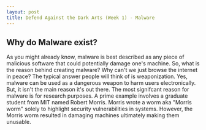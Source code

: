 ```yaml
---
layout: post
title: Defend Against the Dark Arts (Week 1) - Malware
---
```


## Why do Malware exist?
As you might already know, malware is best described as any piece of malicious software that could potentially damage one's machine.
So, what is the reason behind creating malware? Why can't we just browse the internet in peace?
The typical answer people will think of is weaponization.
Yes, malware can be used as a dangerous weapon to harm users electronically.
But, it isn't the main reason it's out there.
The most signifcant reason for malware is for research purposes.
A prime example involves a graduate student from MIT named Robert Morris.
Morris wrote a worm aka "Morris worm" solely to highlight security vulnerabilities in systems.
However, the Morris worm resulted in damaging machines ultimately making them unusable. 


